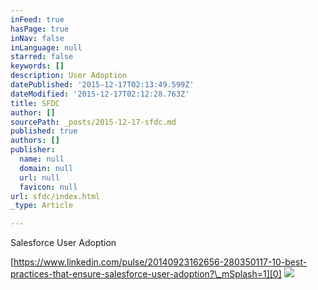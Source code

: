 ```yaml
---
inFeed: true
hasPage: true
inNav: false
inLanguage: null
starred: false
keywords: []
description: User Adoption
datePublished: '2015-12-17T02:13:49.599Z'
dateModified: '2015-12-17T02:12:28.763Z'
title: SFDC
author: []
sourcePath: _posts/2015-12-17-sfdc.md
published: true
authors: []
publisher:
  name: null
  domain: null
  url: null
  favicon: null
url: sfdc/index.html
_type: Article

---
```

Salesforce User Adoption

[https://www.linkedin.com/pulse/20140923162656-280350117-10-best-practices-that-ensure-salesforce-user-adoption?\_mSplash=1][0]
![](https://the-grid-user-content.s3-us-west-2.amazonaws.com/3f85487b-f8a0-4a2d-a4a6-742b29654227.png)

[0]: https://www.linkedin.com/pulse/20140923162656-280350117-10-best-practices-that-ensure-salesforce-user-adoption?_mSplash=1